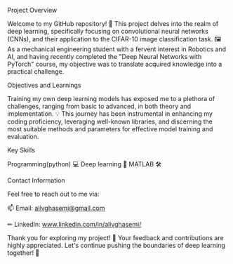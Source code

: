 Project Overview

Welcome to my GitHub repository! 🚀 This project delves into the realm of deep learning, specifically focusing on convolutional neural networks (CNNs), and their application to the CIFAR-10 image classification task. 🖼️ As a mechanical engineering student with a fervent interest in Robotics and AI, and having recently completed the "Deep Neural Networks with PyTorch" course, my objective was to translate acquired knowledge into a practical challenge.

Objectives and Learnings

Training my own deep learning models has exposed me to a plethora of challenges, ranging from basic to advanced, in both theory and implementation. 💡 This journey has been instrumental in enhancing my coding proficiency, leveraging well-known libraries, and discerning the most suitable methods and parameters for effective model training and evaluation.

Key Skills

Programming(python) 💻
Deep learning 🧠
MATLAB 🛠️


Contact Information

Feel free to reach out to me via:

📫 Email: alivghasemi@gmail.com

✏ LinkedIn: www.linkedin.com/in/alivghasemi/

Thank you for exploring my project! 🙌 Your feedback and contributions are highly appreciated. Let's continue pushing the boundaries of deep learning together! 🚀
